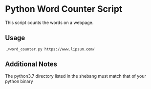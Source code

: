 # Python Word Counter Script

This script counts the words on a webpage.

## Usage

```shell
./word_counter.py https://www.lipsum.com/
```

## Additional Notes

The python3.7 directory listed in the shebang must match that of your python binary
